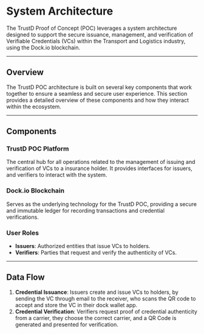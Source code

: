# System Architecture

The TrustD Proof of Concept (POC) leverages a system architecture designed to support the secure issuance, management, and verification of Verifiable Credentials (VCs) within the Transport and Logistics industry, using the Dock.io blockchain.

---

## Overview

The TrustD POC architecture is built on several key components that work together to ensure a seamless and secure user experience. This section provides a detailed overview of these components and how they interact within the ecosystem.

---

## Components

### TrustD POC Platform

The central hub for all operations related to the management of issuing and verification of VCs to a insurance holder. It provides interfaces for issuers, and verifiers to interact with the system.

### Dock.io Blockchain

Serves as the underlying technology for the TrustD POC, providing a secure and immutable ledger for recording transactions and credential verifications.

### User Roles

- **Issuers**: Authorized entities that issue VCs to holders.
- **Verifiers**: Parties that request and verify the authenticity of VCs.

---

## Data Flow

1. **Credential Issuance**: Issuers create and issue VCs to holders, by sending the VC through email to the receiver, who scans the QR code to accept and store the VC in their dock wallet app.
2. **Credential Verification**: Verifiers request proof of credential authenticity from a carrier, they choose the correct carrier, and a QR Code is generated and presented for verification.
